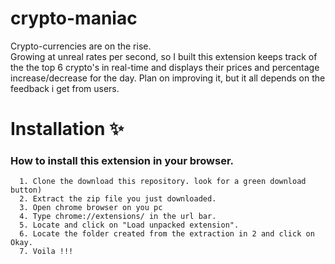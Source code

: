 # crypto-maniac
Crypto-currencies are on the rise.<br>
Growing at unreal rates per second, so I built this extension keeps track of the the top 6 crypto's in real-time and displays their prices and percentage increase/decrease for the day. Plan on improving it, but it all depends on the feedback i get from users.

# Installation :sparkles:
 ### How to install this extension in your browser.
      1. Clone the download this repository. look for a green download button)
      2. Extract the zip file you just downloaded.
      3. Open chrome browser on you pc
      4. Type chrome://extensions/ in the url bar.
      5. Locate and click on "Load unpacked extension".
      6. Locate the folder created from the extraction in 2 and click on Okay.
      7. Voila !!!
